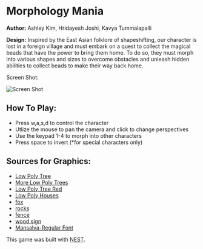 # Morphology Mania

**Author:** Ashley Kim, Hridayesh Joshi, Kavya Tummalapalli

**Design:** Inspired by the East Asian folklore of shapeshifting, our character is lost in a foreign village and must embark on a quest to collect the magical beads that have the power to bring them home. To do so, they must morph into various shapes and sizes to overcome obstacles and unleash hidden abilities to collect beads to make their way back home. 

Screen Shot:

![Screen Shot](screenshot.png)

## How To Play:
* Press w,a,s,d to control the character
* Utlize the mouse to pan the camera and click to change perspectives
* Use the keypad 1-4 to morph into other characters
* Press space to invert (*for special characters only) 
  


## Sources for Graphics: 
* [Low Poly Tree](https://sketchfab.com/simonustal)
* [More Low Poly Trees](https://sketchfab.com/3d-models/low-poly-trees-51cae4a194344e8bbfbd0a4cff205f76)
* [Low Poly Tree Red](https://sketchfab.com/3d-models/rocks-low-poly-starter-pack-2a362c908b1047539b1f4f5d78d30b4e)
* [Low Poly Houses](https://sketchfab.com/3d-models/low-poly-environment-2e18c1baa9164093ad2e99e0a904363a)
* [fox](https://sketchfab.com/3d-models/fox-8f4967b2860044279457fa2465f59f76)
* [rocks](https://sketchfab.com/3d-models/rocks-low-poly-starter-pack-2a362c908b1047539b1f4f5d78d30b4e)
* [fence](https://sketchfab.com/3d-models/fence-b5a3d0b102ee43498c87bf80db94bc3e#download)
* [wood sign](https://sketchfab.com/3d-models/wooden-sign-low-poly-923ce9265cf244558ffa3b8c127d8111)
* [Mansalva-Regular Font](https://fonts.google.com/specimen/Mansalva?preview.text=Morphology%20Mania&preview.text_type=custom&category=Display,Handwriting,Monospace)

This game was built with [NEST](NEST.md).


